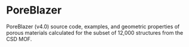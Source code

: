 # PoreBlazer
PoreBlazer (v4.0) source code, examples, and geometric properties of porous materials calculated for the subset of 12,000 structures from the CSD MOF.
